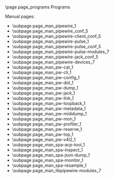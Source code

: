 \page page_programs Programs

Manual pages:

- \subpage page_man_pipewire_1
- \subpage page_man_pipewire_conf_5
- \subpage page_man_pipewire-client_conf_5
- \subpage page_man_pipewire-pulse_1
- \subpage page_man_pipewire-pulse_conf_5
- \subpage page_man_pipewire-pulse-modules_7
- \subpage page_man_pipewire-jack_conf_5
- \subpage page_man_pipewire-devices_7
- \subpage page_man_pw-cat_1
- \subpage page_man_pw-cli_1
- \subpage page_man_pw-config_1
- \subpage page_man_pw-dot_1
- \subpage page_man_pw-dump_1
- \subpage page_man_pw-jack_1
- \subpage page_man_pw-link_1
- \subpage page_man_pw-loopback_1
- \subpage page_man_pw-metadata_1
- \subpage page_man_pw-mididump_1
- \subpage page_man_pw-mon_1
- \subpage page_man_pw-profiler_1
- \subpage page_man_pw-reserve_1
- \subpage page_man_pw-top_1
- \subpage page_man_pw-v4l2_1
- \subpage page_man_spa-acp-tool_1
- \subpage page_man_spa-inspect_1
- \subpage page_man_spa-json-dump_1
- \subpage page_man_spa-monitor_1
- \subpage page_man_spa-resample_1
- \subpage page_man_libpipewire-modules_7
